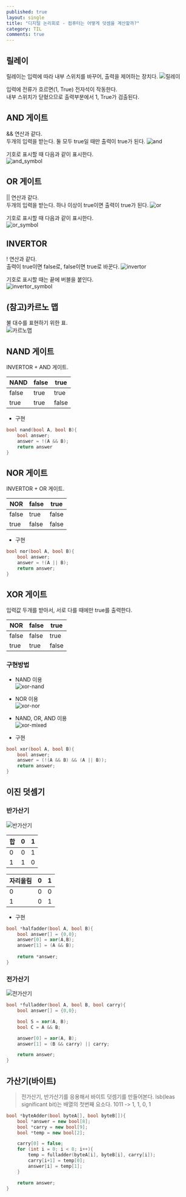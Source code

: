 ```yaml
---
published: true
layout: single
title: "디지털 논리회로 - 컴퓨터는 어떻게 덧셈을 계산할까?"
category: TIL
comments: true
---
```


## 릴레이
릴레이는 입력에 따라 내부 스위치를 바꾸어, 출력을 제어하는 장치다.
![릴레이](/../assets/step1-relay.png)

입력에 전류가 흐르면(1, True) 전자석이 작동한다.  
내부 스위치가 닫혔으므로 출력부분에서 1, True가 검출된다.

## AND 게이트
&& 연산과 같다.  
두개의 입력을 받는다. 둘 모두 true일 때만 출력이 true가 된다.
![and](/../assets/step1-and.png)

기호로 표시할 때 다음과 같이 표시한다.  
![and_symbol](/../assets/step1-and-symbol.png)

## OR 게이트
|| 연산과 같다.  
두개의 입력을 받는다. 하나 이상이 true이면 출력이 true가 된다.
![or](/../assets/step1-or.png)

기호로 표시할 때 다음과 같이 표시한다.  
![or_symbol](/../assets/step1-or-symbol.png)

## INVERTOR
! 연산과 같다.  
출력이 true이면 false로, false이면 true로 바꾼다.
![invertor](/../assets/step1-inverter.png)

기호로 표시할 때는 끝에 버블을 붙인다.  
![invertor_symbol](/../assets/step1-inverter-symbol.png)

## (참고)카르노 맵
불 대수를 표현하기 위한 표.  
![카르노맵](/../assets/K-map_minterms_A.svg.png)

## NAND 게이트
INVERTOR + AND 게이트.  

| NAND  | false | true  |
|-------|-------|-------|
| false | true  | true  |
| true  | true  | false |

- 구현
```cpp
bool nand(bool A, bool B){
    bool answer;
    answer = !(A && B);
    return answer
}
```

## NOR 게이트
INVERTOR + OR 게이트.

| NOR   | false | true  |
|-------|-------|-------|
| false | true  | false |
| true  | false | false |

- 구현
```cpp
bool nor(bool A, bool B){
    bool answer;
    answer = !(A || B);
    return answer;
}
```

## XOR 게이트
입력값 두개를 받아서, 서로 다를 때에만 true를 출력한다.

| NOR   | false | true  |
|-------|-------|-------|
| false | false | true  |
| true  | true  | false |

### 구현방법
- NAND 이용  
![xor-nand](/../assets/300px-XOR_from_NAND.svg.png)

- NOR 이용  
![xor-nor](/../assets/320px-XOR_from_NOR.svg.png)

- NAND, OR, AND 이용  
![xor-mixed](/../assets/254px_3gate_XOR.jpg)

- 구현
```c
bool xor(bool A, bool B){
    bool answer;
    answer = (!(A && B) && (A || B));
    return answer;
}
```
## 이진 덧셈기

### 반가산기
![반가산기](/../assets/step1-halfadder.png)  


| 합 | 0 | 1 |
|----|---|---|
| 0  | 0 | 1 |
| 1  | 1 | 0 |



| 자리올림 | 0 | 1 |
|----------|---|---|
| 0        | 0 | 0 |
| 1        | 0 | 1 |

- 구현
```cpp
bool *halfadder(bool A, bool B){
    bool answer[] = {0,0};
    answer[0] = xor(A,B);
    answer[1] = (A && B);
    
    return *answer;
}
```

### 전가산기
![전가산기](/../assets/step1-fulladder-symbol.png)

```cpp
bool *fulladder(bool A, bool B, bool carry){
    bool answer[] = {0,0};

    bool S = xor(A, B);
    bool C = A && B;

    answer[0] = xor(A, B);
    answer[1] = (B && carry) || carry;

    return answer;
}
```

## 가산기(바이트)
> 전가산기, 반가산기를 응용해서 바이트 덧셈기를 만들어본다.
> lsb(leas significant bit)는 배열의 첫번째 요소다. 1011 -> 1, 1, 0, 1

```cpp
bool *byteAdder(bool byteA[], bool byteB[]){
    bool *answer = new bool[8];
    bool *carry = new bool[9];
    bool *temp = new bool[2];

    carry[0] = false;
    for (int i = 0; i < 8; i++){
        temp = fulladder(byteA[i], byteB[i], carry[i]);
        carry[i+1] = temp[0];
        answer[i] = temp[1];
    }

    return answer;
}
```